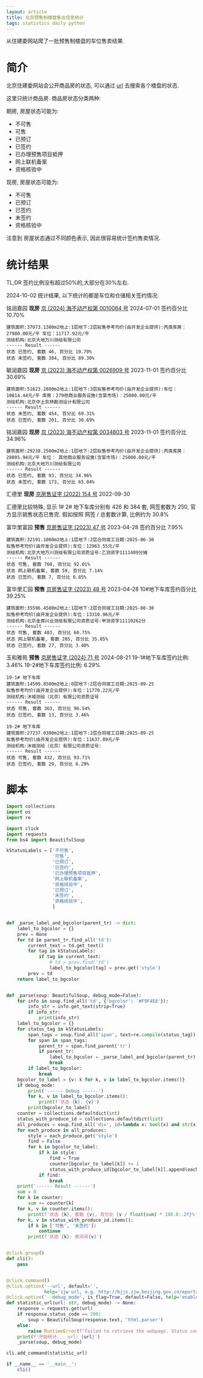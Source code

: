 ```yaml
---
layout: article
title: 北京预售制楼盘售出信息统计
tags: statistics daily python
---
```


从住建委网站爬了一批预售制楼盘的车位售卖结果.

<!--more-->

# 简介

北京住建委网站会公开商品房的状态, 
可以通过 [url](http://bjjs.zjw.beijing.gov.cn/eportal/ui?pageId=307670) 去搜索各个楼盘的状态. 

这里只统计商品房. 商品房状态分类两种:

期房, 房屋状态可能为:
- 不可售
- 可售
- 已预订
- 已签约
- 已办理预售项目抵押
- 网上联机备案
- 资格核验中

现房, 房屋状态可能为:
- 不可售
- 已预订
- 已签约
- 未签约
- 资格核验中

注意到 房屋状态通过不同颜色表示, 因此很容易统计签约售卖情况.

# 统计结果

TL;DR 签约比例没有超过50%的,大部分在30%左右.

2024-10-02 统计结果, 以下统计的都是车位和仓储相关签约情况:

铭润嘉园 **现房** 
[京 (2024) 海不动产权第 0010064 号](http://bjjs.zjw.beijing.gov.cn/eportal/ui?pageId=424476&projectID=24504969&systemID=3&srcId=1) 
2024-07-01 签约百分比 10.70%

```
建筑面积:37073.1300m2地上:1层地下:2层拟售参考均价(由开发企业提供):丙类库房：27980.00元/平 车位：11717.92元/平
测绘机构:北京大地万川测绘有限公司
------ Result ------
状态 已签约, 套数 46, 百分比 10.70%
状态 未签约, 套数 384, 百分比 89.30%
```

毓润嘉园 **现房** 
[京 (2023) 海不动产权第 0026909 号](http://bjjs.zjw.beijing.gov.cn/eportal/ui?pageId=424476&projectID=24246988&systemID=3&srcId=1) 
2023-11-01 签约百分比 30.69%

```
建筑面积:51623.2800m2地上:1层地下:3层拟售参考均价(由开发企业提供):车位：10814.44元/平 库房：279他商业服务设施(含菜市场)：25000.00元/平
测绘机构:北京中土凯林勘测设计有限公司
------ Result ------
状态 未签约, 套数 454, 百分比 69.31%
状态 已签约, 套数 201, 百分比 30.69%
```

铭润嘉园 **现房** 
[京 (2023) 海不动产权第 0034803 号](http://bjjs.zjw.beijing.gov.cn/eportal/ui?pageId=424476&projectID=24143518&systemID=3&srcId=1) 
2023-11-01 签约百分比 34.96%

```
建筑面积:29238.2500m2地上:1层地下:2层拟售参考均价(由开发企业提供):丙类库房：28005.94元/平 车位： 其他商业服务设施(含菜市场)：25000.00元/平
测绘机构:北京大地万川测绘有限公司
------ Result ------
状态 已签约, 套数 93, 百分比 34.96%
状态 未签约, 套数 173, 百分比 65.04%
```

汇德里 **现房** 
[京房售证字 (2022) 154 号](http://bjjs.zjw.beijing.gov.cn/eportal/ui?pageId=320794&projectID=7438306&systemID=2&srcId=1#) 
2022-09-30 

汇德里比较特殊, 显示 1# 2# 地下车库分别有 426 和 384 套, 
网签套数为 250, 官方显示销售状态已售完. 假如按照 网签 / 总套数计算, 比例约为 30.8%


富华里富园 **预售**
[京房售证字 (2023) 47 号](http://bjjs.zjw.beijing.gov.cn/eportal/ui?pageId=320794&projectID=7607383&systemID=2&srcId=1) 
2023-04-28 签约百分比 7.95%

```
建筑面积:32191.1000m2地上:1层地下:2层合同竣工日期:2025-06-30
拟售参考均价(由开发企业提供):车位：12963.55元/平
测绘机构:北京大地万川测绘有限公司资质证号:乙测资字1111409分摊
------ Result ------
状态 可售, 套数 760, 百分比 92.01%
状态 网上联机备案, 套数 59, 百分比 7.14%
状态 已签约, 套数 7, 百分比 0.85%
```

富华里汇园 **预售** 
[京房售证字 (2023) 48 号](http://bjjs.zjw.beijing.gov.cn/eportal/ui?pageId=320794&projectID=7607382&systemID=2&srcId=1) 
2023-04-28 10#地下车库签约百分比 39.25%

```
建筑面积:35596.4500m2地上:1层地下:2层合同竣工日期:2025-08-30
拟售参考均价(由开发企业提供):车位：13310.96元/平
测绘机构:北京金房兴业测绘有限公司资质证号:甲测资字11110262分
------ Result ------
状态 可售, 套数 483, 百分比 60.75%
状态 网上联机备案, 套数 285, 百分比 35.85%
状态 已签约, 套数 27, 百分比 3.40%
```

玉和雅苑 **预售** 
[京房售证字 (2024) 71 号](http://bjjs.zjw.beijing.gov.cn/eportal/ui?pageId=320794&projectID=7901306&systemID=2&srcId=1) 
2024-08-21 
19-1#地下车库签约比例: 3.46% 
19-2#地下车库签约比例: 6.29%

```
19-1# 地下车库
建筑面积:14509.8500m2地上:0层地下:2层合同竣工日期:2025-09-25
拟售参考均价(由开发企业提供):车位：11770.22元/平
测绘机构:沐城测绘（北京）有限公司资质证号
------ Result ------
状态 可售, 套数 363, 百分比 96.54%
状态 已签约, 套数 13, 百分比 3.46%

19-2# 地下车库
建筑面积:27237.0300m2地上:1层地下:2层合同竣工日期:2025-09-25
拟售参考均价(由开发企业提供):车位：11637.89元/平
测绘机构:沐城测绘（北京）有限公司资质证号:
------ Result ------
状态 可售, 套数 432, 百分比 93.71%
状态 已签约, 套数 29, 百分比 6.29%
```

# 脚本

```python
import collections
import os
import re

import click
import requests
from bs4 import BeautifulSoup

kStatusLabels = ['不可售',
                 '可售',
                 '已预订',
                 '已签约',
                 '已办理预售项目抵押',
                 '网上联机备案',
                 '资格核验中',
                 '已预订',
                 '未签约',
                 '资格核验中',
                 ]


def _parse_label_and_bgcolor(parent_tr) -> dict:
    label_to_bgcolor = {}
    prev = None
    for td in parent_tr.find_all('td'):
        current_text = td.get_text()
        for tag in kStatusLabels:
            if tag in current_text:
                # td = prev.find('td')
                label_to_bgcolor[tag] = prev.get('style')
        prev = td
    return label_to_bgcolor


def _parse(soup: BeautifulSoup, debug_mode=False):
    for info in soup.find_all('td', {'bgcolor': '#F9F4E8'}):
        info_str = info.get_text(strip=True)
        if info_str:
            print(info_str)
    label_to_bgcolor = {}
    for status_tag in kStatusLabels:
        span_tags = soup.find_all('span', text=re.compile(status_tag))
        for span in span_tags:
            parent_tr = span.find_parent('tr')
            if parent_tr:
                label_to_bgcolor = _parse_label_and_bgcolor(parent_tr)
                break
        if label_to_bgcolor:
            break
    bgcolor_to_label = {v: k for k, v in label_to_bgcolor.items()}
    if debug_mode:
        print('------ Debug ------')
        for k, v in label_to_bgcolor.items():
            print(f'状态 {k}: {v}')
        print(bgcolor_to_label)
    counter = collections.defaultdict(int)
    status_with_produce_id = collections.defaultdict(list)
    all_produces = soup.find_all('div', id=lambda x: bool(x) and str(x).isdigit(), style=lambda x: bool(x))
    for each_produce in all_produces:
        style = each_produce.get('style')
        find = False
        for k in bgcolor_to_label:
            if k in style:
                find = True
                counter[bgcolor_to_label[k]] += 1
                status_with_produce_id[bgcolor_to_label[k]].append(each_produce.get_text(strip=True))
            if find:
                break
    print('------ Result ------')
    sum = 0
    for k in counter:
        sum += counter[k]
    for k, v in counter.items():
        print(f'状态 {k}, 套数 {v}, 百分比 {v / float(sum) * 100.0:.2f}%')
    for k, v in status_with_produce_id.items():
        if k in ['可售', '未签约']:
            continue
        print(f'状态 {k}: 房间号{v}')


@click.group()
def cli():
    pass


@click.command()
@click.option('--url', default='',
              help='zjw url, e.g. http://bjjs.zjw.beijing.gov.cn/eportal/ui?pageId=320833&systemId=2&categoryId=1&salePermitId=7901306&buildingId=542133')
@click.option('--debug_mode', is_flag=True, default=False, help='enable debug mode.')
def statistic_url(url: str, debug_mode) -> None:
    response = requests.get(url)
    if response.status_code == 200:
        soup = BeautifulSoup(response.text, 'html.parser')
    else:
        raise RuntimeError(f"Failed to retrieve the webpage. Status code: {response.status_code}")
    print(f'开始统计... url: {url}')
    _parse(soup, debug_mode)

cli.add_command(statistic_url)

if __name__ == '__main__':
    cli()
```